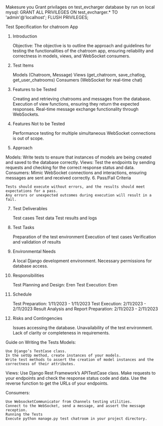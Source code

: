 Makesure you Grant privilages on test_evcharger database by run on local mysql:
    GRANT ALL PRIVILEGES ON test_evcharger.* TO 'admin'@'localhost';
    FLUSH PRIVILEGES;


Test Specification for chatroom App
1. Introduction

    Objective: The objective is to outline the approach and guidelines for testing the functionalities of the chatroom app, ensuring reliability and correctness in models, views, and WebSocket consumers.

2. Test Items

    Models (Chatroom, Message)
    Views (get_chatroom, save_chatlog, get_user_chatrooms)
    Consumers (WebSocket for real-time chat)
3. Features to be Tested

    Creating and retrieving chatrooms and messages from the database.
    Execution of view functions, ensuring they return the expected responses.
    Real-time message exchange functionality through WebSockets.
4. Features Not to be Tested

    Performance testing for multiple simultaneous WebSocket connections is out of scope.
5. Approach

Models:
    Write tests to ensure that instances of models are being created and saved to the database correctly.
    Views:
    Test the endpoints by sending requests and checking for the correct response status and data.
    Consumers:
    Mimic WebSocket connections and interactions, ensuring messages are sent and received correctly.
6. Pass/Fail Criteria

    Tests should execute without errors, and the results should meet expectations for a pass.
    Any errors or unexpected outcomes during execution will result in a fail.
7. Test Deliverables

    Test cases
    Test data
    Test results and logs
8. Test Tasks

    Preparation of the test environment
    Execution of test cases
    Verification and validation of results
9. Environmental Needs

    A local Django development environment.
    Necessary permissions for database access.
10. Responsibilities

    Test Planning and Design: Eren
    Test Execution: Eren

11. Schedule

    Test Preparation: 1/11/2023 - 1/11/2023
    Test Execution: 2/11/2023 - 2/11/2023
    Result Analysis and Report Preparation: 2/11/2023 - 2/11/2023

12. Risks and Contingencies

    Issues accessing the database.
    Unavailability of the test environment.
    Lack of clarity or completeness in requirements.

Guide on Writing the Tests
Models:

    Use Django’s TestCase class.
    In the setUp method, create instances of your models.
    Write test methods to assert the creation of model instances and the correctness of their attributes.

Views:
    Use Django Rest Framework’s APITestCase class.
    Make requests to your endpoints and check the response status code and data.
    Use the reverse function to get the URLs of your endpoints.

Consumers:

    Use WebsocketCommunicator from Channels testing utilities.
    Connect to the WebSocket, send a message, and assert the message reception.
    Running the Tests
    Execute python manage.py test chatroom in your project directory.